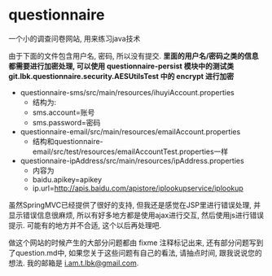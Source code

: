 ﻿# questionnaire
一个小的调查问卷网站, 用来练习java技术

由于下面的文件包含用户名, 密码, 所以没有提交.
**里面的用户名/密码之类的信息都需要进行加密处理, 可以使用 questionnaire-persist 模块中的测试类 git.lbk.questionnaire.security.AESUtilsTest 中的 encrypt 进行加密**

- questionnaire-sms/src/main/resources/ihuyiAccount.properties
    - 结构为:
    - sms.account=账号
    - sms.password=密码
- questionnaire-email/src/main/resources/emailAccount.properties
    - 结构和questionnaire-email/src/test/resources/emailAccountTest.properties一样
- questionnaire-ipAddress/src/main/resources/ipAddress.properties
    - 内容为
    - baidu.apikey=apikey
    - ip.url=http://apis.baidu.com/apistore/iplookupservice/iplookup

虽然SpringMVC已经提供了很好的支持, 但我还是感觉在JSP里进行错误处理, 并显示错误信息很麻烦, 所以有好多地方都是使用ajax进行交互, 然后使用js进行错误提示. 可能有的地方并不合适, 这个以后再处理吧.

做这个网站的时候产生的大部分问题都由 fixme 注释标记出来, 还有部分问题写到了question.md中, 如果您关于这些问题有自己的看法, 请抽点时间, 跟我说说您的想法. 我的邮箱是 [i.am.t.lbk@gmail.com](mailto:i.am.t.lbk@gmail.com).
